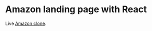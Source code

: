 # Amazon landing page with React

Live [Amazon clone](https://github.com/facebook/create-react-app).
